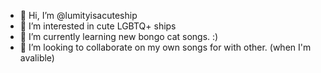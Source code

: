 - 👋 Hi, I’m @lumityisacuteship
- 👀 I’m interested in cute LGBTQ+ ships
- 🌱 I’m currently learning new bongo cat songs. :)
- 💞️ I’m looking to collaborate on my own songs for with other. (when I'm avalible)
<!---
lumityisacuteship/lumityisacuteship is a ✨ special ✨ repository because its `README.md` (this file) appears on your GitHub profile.
You can click the Preview link to take a look at your changes.
--->
